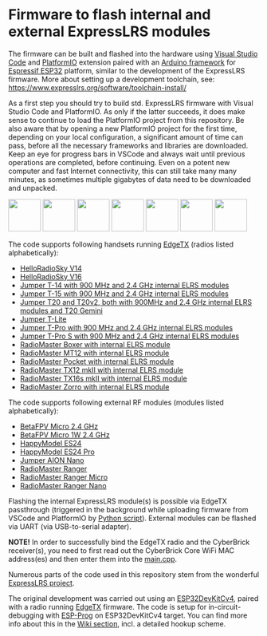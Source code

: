 # Firmware to flash internal and external ExpressLRS modules

The firmware can be built and flashed into the hardware using [Visual Studio Code](https://code.visualstudio.com/) and [PlatformIO](https://platformio.org/) extension paired with an [Arduino framework](https://docs.platformio.org/en/latest/frameworks/arduino.html) for [Espressif ESP32](https://docs.platformio.org/en/latest/platforms/espressif32.html#platform-espressif32) platform, similar to the development of the ExpressLRS firmware. More about setting up a development toolchain, see: https://www.expresslrs.org/software/toolchain-install/

As a first step you should try to build std. ExpressLRS firmware with Visual Studio Code and PlatformIO. As only if the latter succeeds, it does make sense to continue to load the PlatformIO project from this repository. Be also aware that by opening a new PlatformIO project for the first time, depending on your local configuration, a significant amount of time can pass, before all the necessary frameworks and libraries are downloaded. Keep an eye for progress bars in VSCode and always wait until previous operations are completed, before continuing. Even on a potent new computer and fast Internet connectivity, this can still take many many minutes, as sometimes multiple gigabytes of data need to be downloaded and unpacked.

<img src="https://www.expresslrs.org/assets/external/raw.githubusercontent.com/ExpressLRS/ExpressLRS-hardware/master/img/hardware.png" height="65px"> <img src="https://i0.wp.com/randomnerdtutorials.com/wp-content/uploads/2020/01/esp-now-logo.png" height="65px"> <img src="https://avatars.githubusercontent.com/u/64278475" height="65px"> <img src="https://upload.wikimedia.org/wikipedia/commons/thumb/9/9a/Visual_Studio_Code_1.35_icon.svg/250px-Visual_Studio_Code_1.35_icon.svg.png" height="65px"> <img src="https://upload.wikimedia.org/wikipedia/commons/thumb/c/cd/PlatformIO_logo.svg/500px-PlatformIO_logo.svg.png" height="65px"> <img src="https://upload.wikimedia.org/wikipedia/commons/thumb/8/87/Arduino_Logo.svg/330px-Arduino_Logo.svg.png" height="65px"> <img src="https://raw.githubusercontent.com/EdgeTX/edgetx/refs/heads/main/companion/src/images/icon.png" height="65px">

The code supports following handsets running [EdgeTX](https://edgetx.org/) (radios listed alphabetically):

* [HelloRadioSky V14](https://www.helloradiosky.com/)
* [HelloRadioSky V16](https://www.helloradiosky.com/)
* [Jumper T-14 with 900 MHz and 2.4 GHz internal ELRS modules](https://www.jumper-rc.com/transmitters/t14-3/)
* [Jumper T-15 with 900 MHz and 2.4 GHz internal ELRS modules](https://www.jumper-rc.com/transmitters/t15/)
* [Jumper T20 and T20v2, both with 900MHz and 2.4 GHz internal ELRS modules and T20 Gemini](https://www.jumper-rc.com/transmitters/t20-2/)
* [Jumper T-Lite](https://www.jumper-rc.com/transmitters/t-lite-v2/)
* [Jumper T-Pro with 900 MHz and 2.4 GHz internal ELRS modules](https://www.jumper-rc.com/transmitters/)
* [Jumper T-Pro S with 900 MHz and 2.4 GHz internal ELRS modules](https://www.jumper-rc.com/transmitters/t-pro-s-2/)
* [RadioMaster Boxer with internal ELRS module](https://radiomasterrc.com/products/boxer-radio-controller-m2)
* [RadioMaster MT12 with internal ELRS module](https://radiomasterrc.com/products/mt12-surface-radio-controller)
* [RadioMaster Pocket with internal ELRS module](https://radiomasterrc.com/products/pocket-radio-controller-m2)
* [RadioMaster TX12 mkII with internal ELRS module](https://radiomasterrc.com/products/tx12-mark-ii-radio-controller)
* [RadioMaster TX16s mkII with internal ELRS module](https://radiomasterrc.com/products/tx16s-mark-ii-radio-controller)
* [RadioMaster Zorro with internal ELRS module](https://radiomasterrc.com/products/zorro-radio-controller?variant=46486367371456)

The code supports following external RF modules (modules listed alphabetically):

* [BetaFPV Micro 2.4 GHz](https://betafpv.com/collections/expresslrs-series-accessories/products/elrs-micro-tx-module)
* [BetaFPV Micro 1W 2.4 GHz](https://betafpv.com/collections/expresslrs-series-accessories/products/elrs-micro-tx-module)
* [HappyModel ES24](https://www.happymodel.cn/index.php/2021/04/12/happymodel-2-4g-expresslrs-elrs-micro-tx-module-es24tx/)
* [HappyModel ES24 Pro](https://www.happymodel.cn/index.php/2021/11/11/happymodel-es24tx-pro-micro-expresslrs-elrs-tx-module/)
* [Jumper AION Nano](https://www.jumper-rc.com/modules/jumper-2-4g-elrs-tx-module/)
* [RadioMaster Ranger](https://radiomasterrc.com/products/ranger-2-4ghz-elrs-module)
* [RadioMaster Ranger Micro](https://radiomasterrc.com/products/ranger-micro-2-4ghz-elrs-module)
* [RadioMaster Ranger Nano](https://radiomasterrc.com/products/ranger-nano-2-4ghz-elrs-module)

Flashing the internal ExpressLRS module(s) is possible via EdgeTX passthrough (triggered in the background while uploading firmware from VSCode and PlatformIO by [Python script](https://github.com/rotorman/CyberBrick_ESPNOW/transmitterFW/python/EdgeTXpassthrough.py)). External modules can be flashed via UART (via USB-to-serial adapter).

**NOTE!** In order to successfully bind the EdgeTX radio and the CyberBrick receiver(s), you need to first read out the CyberBrick Core WiFi MAC address(es) and then enter them into the [main.cpp](https://github.com/rotorman/CyberBrick_ESPNOW/blob/main/transmitterFW/src/main.cpp#L41-L43).

Numerous parts of the code used in this repository stem from the wonderful [ExpressLRS project](https://github.com/ExpressLRS/ExpressLRS/).

The original development was carried out using an [ESP32DevKitCv4](https://www.az-delivery.de/en/products/esp-32-dev-kit-c-v4), paired with a radio running [EdgeTX](https://edgetx.org/) firmware. The code is setup for in-circuit-debugging with [ESP-Prog](https://docs.espressif.com/projects/esp-iot-solution/en/latest/hw-reference/ESP-Prog_guide.html) on ESP32DevKitCv4 target. You can find more info about this in the [Wiki section](https://github.com/rotorman/CyberBrick_ESPNOW/wiki/In%E2%80%90Circuit%E2%80%90Debugging), incl. a detailed hookup scheme.
